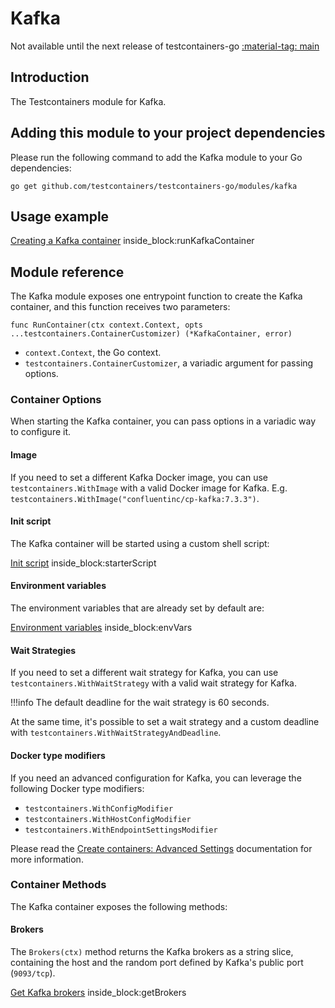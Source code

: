 # Kafka

Not available until the next release of testcontainers-go <a href="https://github.com/testcontainers/testcontainers-go"><span class="tc-version">:material-tag: main</span></a>

## Introduction

The Testcontainers module for Kafka.

## Adding this module to your project dependencies

Please run the following command to add the Kafka module to your Go dependencies:

```
go get github.com/testcontainers/testcontainers-go/modules/kafka
```

## Usage example

<!--codeinclude-->
[Creating a Kafka container](../../modules/kafka/examples_test.go) inside_block:runKafkaContainer
<!--/codeinclude-->

## Module reference

The Kafka module exposes one entrypoint function to create the Kafka container, and this function receives two parameters:

```golang
func RunContainer(ctx context.Context, opts ...testcontainers.ContainerCustomizer) (*KafkaContainer, error)
```

- `context.Context`, the Go context.
- `testcontainers.ContainerCustomizer`, a variadic argument for passing options.

### Container Options

When starting the Kafka container, you can pass options in a variadic way to configure it.

#### Image

If you need to set a different Kafka Docker image, you can use `testcontainers.WithImage` with a valid Docker image
for Kafka. E.g. `testcontainers.WithImage("confluentinc/cp-kafka:7.3.3")`.

#### Init script

The Kafka container will be started using a custom shell script:

<!--codeinclude-->
[Init script](../../modules/kafka/kafka.go) inside_block:starterScript
<!--/codeinclude-->

#### Environment variables

The environment variables that are already set by default are:

<!--codeinclude-->
[Environment variables](../../modules/kafka/kafka.go) inside_block:envVars
<!--/codeinclude-->

#### Wait Strategies

If you need to set a different wait strategy for Kafka, you can use `testcontainers.WithWaitStrategy` with a valid wait strategy
for Kafka.

!!!info
    The default deadline for the wait strategy is 60 seconds.

At the same time, it's possible to set a wait strategy and a custom deadline with `testcontainers.WithWaitStrategyAndDeadline`.

#### Docker type modifiers

If you need an advanced configuration for Kafka, you can leverage the following Docker type modifiers:

- `testcontainers.WithConfigModifier`
- `testcontainers.WithHostConfigModifier`
- `testcontainers.WithEndpointSettingsModifier`

Please read the [Create containers: Advanced Settings](../features/creating_container.md#advanced-settings) documentation for more information.

### Container Methods

The Kafka container exposes the following methods:

#### Brokers

The `Brokers(ctx)` method returns the Kafka brokers as a string slice, containing the host and the random port defined by Kafka's public port (`9093/tcp`).

<!--codeinclude-->
[Get Kafka brokers](../../modules/kafka/kafka_test.go) inside_block:getBrokers
<!--/codeinclude-->
